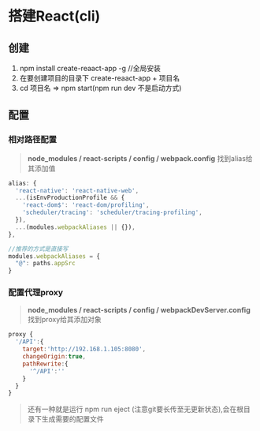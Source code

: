 # 搭建React(cli) 

## 创建
1. npm install create-reaact-app -g //全局安装
2. 在要创建项目的目录下 create-reaact-app + 项目名
3. cd 项目名 => npm start(npm run dev 不是启动方式)


## 配置

### 相对路径配置
> **node_modules / react-scripts / config / webpack.config**
找到alias给其添加值
```javascript
alias: {
  'react-native': 'react-native-web',
  ...(isEnvProductionProfile && {
    'react-dom$': 'react-dom/profiling',
    'scheduler/tracing': 'scheduler/tracing-profiling',
  }),
  ...(modules.webpackAliases || {}),
},

//推荐的方式是直接写
modules.webpackAliases = {
  "@": paths.appSrc
}

```

### 配置代理proxy
>**node_modules / react-scripts / config / webpackDevServer.config**
找到proxy给其添加对象
```javascript
proxy {
  '/API':{ 
    target:'http://192.168.1.105:8080',
    changeOrigin:true,
    pathRewrite:{
      '^/API':''
    }
  }
}
```

> 还有一种就是运行 npm run eject (注意git要长传至无更新状态),会在根目录下生成需要的配置文件